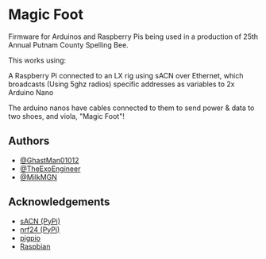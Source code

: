 
# Magic Foot

Firmware for Arduinos and Raspberry Pis being used in a production of 25th Annual Putnam County Spelling Bee.

This works using:

A Raspberry Pi connected to an LX rig using sACN over Ethernet, which broadcasts (Using 5ghz radios) specific addresses as variables to 2x Arduino Nano

The arduino nanos have cables connected to them to send power & data to two shoes, and viola, "Magic Foot"!


## Authors

- [@GhastMan01012](https://www.github.com/GhastMan01012)
- [@TheExoEngineer](https://www.github.com/TheExoEngineer)
- [@MilkMGN](https://www.github.com/MilkMGN)

## Acknowledgements

 - [sACN (PyPi)](https://pypi.org/project/sacn/)
 - [nrf24 (PyPi)](https://pypi.org/project/nrf24/)
 - [pigpio](http://abyz.me.uk/rpi/pigpio/)
 - [Raspbian](https://www.raspberrypi.org/)
